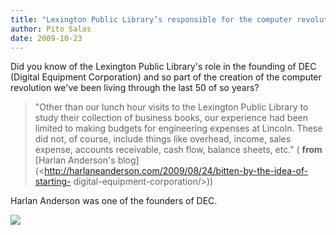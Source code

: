 ```yaml
---
title: "Lexington Public Library’s responsible for the computer revolution?"
author: Pito Salas
date: 2009-10-23
---
```




Did you know of the Lexington Public Library's role in the founding of DEC
(Digital Equipment Corporation) and so part of the creation of the computer
revolution we've been living through the last 50 of so years?

> "Other than our lunch hour visits to the Lexington Public Library to study
> their collection of business books, our experience had been limited to
> making budgets for engineering expenses at Lincoln.  These did not, of
> course, include things like overhead, income, sales expense, accounts
> receivable, cash flow, balance sheets, etc." ( **from** [Harlan Anderson's
> blog](<http://harlaneanderson.com/2009/08/24/bitten-by-the-idea-of-starting-
> digital-equipment-corporation/>))

Harlan Anderson was one of the founders of DEC.

![](https://i0.wp.com/img.zemanta.com/pixy.gif?w=584)


